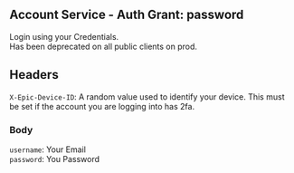 ## Account Service - Auth Grant: password

Login using your Credentials. <br/>
Has been deprecated on all public clients on prod.

## Headers

`X-Epic-Device-ID`: A random value used to identify your device. This must be set if the account you are logging into has 2fa.

### Body

`username`: Your Email <br/>
`password`: You Password
